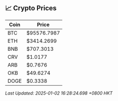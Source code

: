 ## 📈 Crypto Prices

| Coin | Price |
| ---- | ----- |
| BTC | $95576.7987 |
| ETH | $3414.2699 |
| BNB | $707.3013 |
| CRV | $1.0177 |
| ARB | $0.7676 |
| OKB | $49.6274 |
| DOGE | $0.3338 |

_Last Updated: 2025-01-02 16:28:24.698 +0800 HKT_